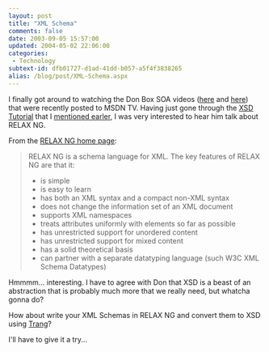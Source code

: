 ```yaml
---
layout: post
title: "XML Schema"
comments: false
date: 2003-09-05 15:57:00
updated: 2004-05-02 22:06:00
categories:
 - Technology
subtext-id: dfb01727-d1ad-41dd-b057-a5f4f3838265
alias: /blog/post/XML-Schema.aspx
---
```



I finally got around to watching the Don Box SOA videos ([here](http://msdn.microsoft.com/msdntv/episode.aspx?xml=episodes/en/20030827SOAPDB/manifest.xml) and [here](http://msdn.microsoft.com/msdntv/episode.aspx?xml=episodes/en/20030902SOAPDB/manifest.xml)) that were recently posted to MSDN TV. Having just gone through the [XSD Tutorial](http://www.xfront.com/xml-schema.html) that I [mentioned earler](http://www.peterprovost.org/weblog/PermaLink.aspx?guid=ba5115d0-b5f4-4887-8807-bae152b2692c), I was very interested to hear him talk about RELAX NG.

From the [RELAX NG home page](http://www.relaxng.org/):

> RELAX NG is a schema language for XML. The key features of RELAX NG are that it:
> 
>   * is simple 
>   * is easy to learn 
>   * has both an XML syntax and a compact non-XML syntax 
>   * does not change the information set of an XML document 
>   * supports XML namespaces 
>   * treats attributes uniformly with elements so far as possible 
>   * has unrestricted support for unordered content 
>   * has unrestricted support for mixed content 
>   * has a solid theoretical basis 
>   * can partner with a separate datatyping language (such W3C XML Schema Datatypes) 

Hmmmm... interesting. I have to agree with Don that XSD is a beast of an abstraction that is probably much more that we really need, but whatcha gonna do?

How about write your XML Schemas in RELAX NG and convert them to XSD using [Trang](http://www.thaiopensource.com/relaxng/trang.html)?

I'll have to give it a try...
